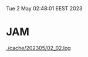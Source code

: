 Tue  2 May 02:48:01 EEST 2023
# JAM
<a href='./cache/202305/02_02.log'>./cache/202305/02_02.log</a>
